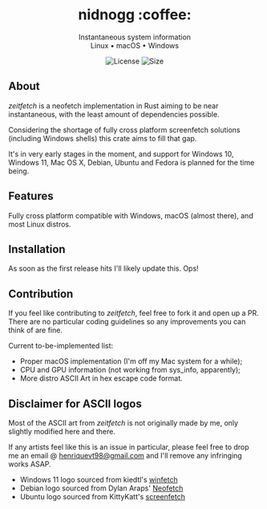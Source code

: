 <div align="center">
<h1> nidnogg :coffee: </h1>

Instantaneous system information <br />
Linux • macOS • Windows <br />
    
![License](https://img.shields.io/github/license/nidnogg/zeitfetch?style=for-the-badge)
![Size](https://img.shields.io/github/repo-size/nidnogg/zeitfetch?color=orange&logo=rust&style=for-the-badge)
</div>

## About

_zeitfetch_ is a neofetch implementation in Rust aiming to be near instantaneous, with the least amount of dependencies possible. 

Considering the shortage of fully cross platform screenfetch solutions (including Windows shells) this crate aims to fill that gap.

It's in very early stages in the moment, and support for Windows 10, Windows 11, Mac OS X, Debian, Ubuntu and Fedora is planned for the time being.

## Features

Fully cross platform compatible with Windows, macOS (almost there), and most Linux distros.

## Installation

As soon as the first release hits I'll likely update this. Ops!
## Contribution 

If you feel like contributing to _zeitfetch_, feel free to fork it and open up a PR. There are no particular coding guidelines so any improvements you can think of are fine.

Current to-be-implemented list:
* Proper macOS implementation (I'm off my Mac system for a while);
* CPU and GPU information (not working from sys_info, apparently);
* More distro ASCII Art in hex escape code format.
## Disclaimer for ASCII logos

Most of the ASCII art from _zeitfetch_ is not originally made by me, only slightly modified here and there.

If any artists feel like this is an issue in particular, please feel free to drop me an email @ [henriquevt98@gmail.com](mailto:henriquevt98@gmail.com) and I'll remove any infringing works ASAP.

* Windows 11 logo sourced from kiedtl's [winfetch](https://github.com/kiedtl/winfetch)
* Debian logo sourced from Dylan Araps'
  [Neofetch](https://github.com/dylanaraps/neofetch)
* Ubuntu logo sourced from KittyKatt's 
  [screenfetch](https://github.com/KittyKatt/screenFetch)


[libmacchina]: https://github.com/Macchina-CLI/libmacchina

